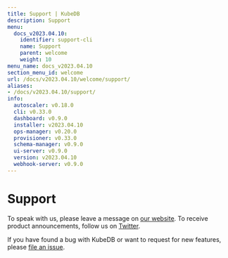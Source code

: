 ```yaml
---
title: Support | KubeDB
description: Support
menu:
  docs_v2023.04.10:
    identifier: support-cli
    name: Support
    parent: welcome
    weight: 10
menu_name: docs_v2023.04.10
section_menu_id: welcome
url: /docs/v2023.04.10/welcome/support/
aliases:
- /docs/v2023.04.10/support/
info:
  autoscaler: v0.18.0
  cli: v0.33.0
  dashboard: v0.9.0
  installer: v2023.04.10
  ops-manager: v0.20.0
  provisioner: v0.33.0
  schema-manager: v0.9.0
  ui-server: v0.9.0
  version: v2023.04.10
  webhook-server: v0.9.0
---
```


# Support

To speak with us, please leave a message on [our website](https://appscode.com/contact/). To receive product announcements, follow us on [Twitter](https://twitter.com/KubeDB).

If you have found a bug with KubeDB or want to request for new features, please [file an issue](https://github.com/kubedb/project/issues/new).
